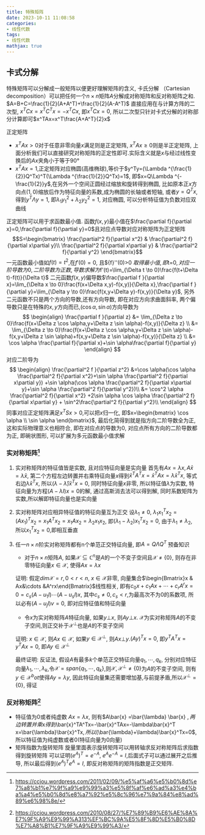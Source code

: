 ```yaml
---
title: 特殊矩阵
date: 2023-10-11 11:08:58
categories:
- 线性代数
tags:
- 线性代数
mathjax: true
---
```



## 卡式分解
特殊矩阵可以分解成一般矩阵以便更好理解矩阵的含义, 卡氏分解 （Cartesian decomposition）可以把任何一个$n\times n$矩阵$A$分解成对称矩阵和反对称矩阵之和.
$A=B+C=\frac{1}{2}(A+A^T)+\frac{1}{2}(A-A^T)$
直接应用在与计算方阵的二次型, $x^TCx=x^TC^Tx=-x^TCx$, 即$x^TCx=0$, 所以二次型只针对卡式分解的对称部分计算即可$x^TAx=x^T\frac{A+A^T}{2}x$

正定矩阵
- $x^TAx>0$对于任意非零向量$x$满足则是正定矩阵, $x^TAx\ge 0$则是半正定矩阵, 上面分析我们可以直接研究对称矩阵的正定性即可.实际含义就是$x$与经过线性变换后的$Ax$夹角小于等于90°
- $x^TAx=1$,正定矩阵对应椭圆(高维椭球),等价于$y^Ty=(\Lambda ^{\frac{1}{2}}Q^Tx)^T(\Lambda ^{\frac{1}{2}}Q^Tx)=1$, 即$x=Q\Lambda ^{-\frac{1}{2}}y$,在另外一个空间正圆经过缩放和旋转得到椭圆, 比如原本正$x$方向点$(1, 0)$缩放后作为特征向量的系数,成为椭圆的长轴或者短轴,
或者$y=Q^Tx$, 得到$y^T\Lambda y=1$, 即$\lambda_1y_1^2+\lambda_2y_2^2=1$, 对应椭圆, 可以分析特征值为负数对应双曲线

正定矩阵可以用于求函数最小值. 函数$f(x,y)$最小值在$\frac{\partial f}{\partial x}=0,\frac{\partial f}{\partial y}=0$且对应点导数对应对称矩阵为正定矩阵
$$S=\begin{bmatrix}
\frac{\partial^2 f}{\partial x^2}  & \frac{\partial^2 f}{\partial x\partial y}\\ 
\frac{\partial^2 f}{\partial x\partial y}  & \frac{\partial^2 f}{\partial y^2}
\end{bmatrix}$$
一元函数最小值如$f(t)=t^2$,在${f}'(0)=0$, 且${f}''(0)>0 $取得最小值, 即$t=0$, 对应一阶导数为0, 二阶导数为正数, 导数求解为$f'(t)=\lim_{\Delta t \to 0}\frac{f(t+\Delta t)-f(t)}{\Delta t}$
二元函数$f(x,y)$偏导数$\frac{\partial f }{\partial x}=\lim_{\Delta x \to 0}\frac{f(x+\Delta x,y)-f(x,y)}{\Delta x},\frac{\partial f }{\partial y}=\lim_{\Delta y \to 0}\frac{f(x,y+\Delta y)-f(x,y)}{\Delta y}$, 另外二元函数不只是两个方向的导数,还有方向导数, 即在对应方向求曲面斜率, 两个偏导数只是在特殊的$x,y$方向而已,$(\cos \alpha, \sin \alpha)$方向导数为
$$
\begin{align}
    \frac{\partial f }{\partial z} &= \lim_{\Delta z \to 0}\frac{f(x+\Delta z \cos \alpha,y+\Delta z \sin \alpha)-f(x,y)}{\Delta z} \\
    &= \lim_{\Delta z \to 0}\frac{f(x+\Delta z \cos \alpha,y+\Delta z \sin \alpha)-f(x,y+\Delta z \sin \alpha)+f(x,y+\Delta z \sin \alpha)-f(x,y)}{\Delta z} \\
    &= \cos \alpha \frac{\partial f}{\partial x}+\sin \alpha\frac{\partial f}{\partial y}
\end{align}
$$
对应二阶导为
$$
\begin{align}
    \frac{\partial^2 f }{\partial z^2} &=\cos \alpha(\cos \alpha \frac{\partial^2 f}{\partial x^2}+\sin \alpha \frac{\partial^2 f}{\partial x\partial y}) +\sin \alpha(\cos \alpha \frac{\partial^2 f}{\partial x\partial y}+\sin \alpha \frac{\partial^2 f}{\partial y^2})\\
    &= \cos^2 \alpha \frac{\partial^2 f}{\partial x^2} +2\sin \alpha \cos \alpha  \frac{\partial^2 f}{\partial x\partial y} + \sin^2\frac{\partial^2 f}{\partial y^2}\\
\end{align}
$$
同事对应正定矩阵满足$x^TSx>0$,可以把$x$归一化, 即$x=\begin{bmatrix}
\cos \alpha  \\
\sin \alpha 
\end{bmatrix}$, 最后化简得到就是指方向二阶导数全为正, 这和实际物理意义也相符合, 即在对应点的导数为0, 对应点所有方向的二阶导数都为正, 即碗状图形, 可以扩展为多元函数最小值求解


### 实对称矩阵[^1]
1. 实对称矩阵的特征值皆是实数, 且对应特征向量是实向量
首先有$Ax=\lambda x,A\bar{x}=\bar{\lambda} \bar{x}$, 第二个方程左边转置并右乘特征向量$x$得到$\bar{x}^TA^Tx=\bar{x}^TAx=\lambda \bar{x}^Tx$, 等式右边$\bar{\lambda} \bar{x}^Tx$,
所以$(\lambda - \bar{\lambda}) \bar{x}^Tx=0$, 同时特征向量$x$非零, 所以特征值$\lambda$为实数, 特征向量为方程$(A-\lambda I)x=0$的解, 通过高斯消去法可以得到解, 同时系数矩阵为实数,所以解即特征向量也是实向量
2. 实对称矩阵对应相异特征值的特征向量互为正交
设$\lambda_1\ne 0$, $\lambda_1x_1^Tx_2=(Ax_1)^Tx_2=x_1A^Tx_2=x_1Ax_2=\lambda_2x_1x_2$, 即$(\lambda_1-\lambda_2)x_1^Tx_2=0$, 由于$\lambda_1\ne \lambda_2$, 所以$x_1^Tx_2=0$,即相互垂直
3. 任一$n\times n$阶实对称矩阵都有n个单范正交特征向量, 即$A=Q\Lambda Q^T$
预备知识
    - 对于$n \times n$矩阵$A$, 如果$\mathcal{X} \subseteq  \mathbb{C} ^n$是$A$的一个不变子空间且$\mathcal{X} \ne \{0\}$, 则存在非零特征向量$x \in \mathcal{X}$, 使得$Ax=\lambda x$

    证明: 假定$dim\mathcal{X}=r, 0<r<n$, $x\in \mathcal{X}$非零, 向量集合$\begin{Bmatrix}x  & Ax&\cdots &A^rx\end{Bmatrix}$线性相关, 即有$c_0x+c_1Ax+\cdots+c_rA^rx=0=c_s(A-u_1I)\cdots(A-u_sI)x$, 其中$c_s\ne 0, c_s<r,$为最高次不为0的系数项, 所以必有$(A-u_jI)v=0$, 即对应特征值和特征向量

    - 令$x$为实对称矩阵$A$特征向量, 如果$y\bot x$, 则$Ay \bot x$. $\mathcal{X}$为实对称矩阵$A$的不变子空间,则正交补于$\mathcal{X}^\bot$也是$A$的不变子空间
    
    证明: $x\in \mathcal{X}$, 则$Ax\in \mathcal{X}$, 如果$y\in \mathcal{X}^\bot$, 则$Ax\bot y$.$(Ay)^Tx=0$, 即$y^TA^Tx=y^TAx=0$, 即$Ay\in \mathcal{X}^\bot$
    
    最终证明: 反证法, 假设$A$有最多$k$个单范正交特征向量$q_1,\cdots,q_k$, 分别对应特征向量$\lambda_1, \cdots, \lambda_k$,令$\mathcal{X}=span\{q_1,\cdots,q_k\}$,则$\mathcal{X}, \mathcal{X}^\bot \ne \{0\}$为$A$的不变子空间, 则有$y\in \mathcal{X}^bot$使得$Ay=\lambda y$, 因此特征向量集还需要增加基,与前提矛盾,所以$\mathcal{X}^\bot=\{0\}$, 得证

### 反对称矩阵[^2]
- 特征值为0或者纯虚数
$Ax=\lambda x$, 则有$A\bar{x} =\bar{\lambda}  \bar{x} $, 两边转置并乘$x$得到$\bar{x}^TA^Tx=-\bar{x}^TAx=-\lambda\bar{x}^T x=\bar{\lambda}\bar{x}^Tx$, 所以$(\bar{\lambda}+\lambda)\bar{x}^Tx=0$, 所以特征值为纯虚数或者0(特征向量为0向量)
- 矩阵指数为旋转矩阵
旋量里面表示旋转矩阵可以用转轴求反对称矩阵后求指数得到旋转矩阵
可以证明$(e^{A})^{T}=e^{-A}$, $e^{A}e^{-A}=I$,后面式子可以通过展开之后推导, 所以最后得到$(e^{A})^{T}e^{A}=I$, 即反对称矩阵的矩阵指数是正交矩阵.


[^1]: https://ccjou.wordpress.com/2011/02/09/%e5%af%a6%e5%b0%8d%e7%a8%b1%e7%9f%a9%e9%99%a3%e5%8f%af%e6%ad%a3%e4%ba%a4%e5%b0%8d%e8%a7%92%e5%8c%96%e7%9a%84%e8%ad%89%e6%98%8e/
[^2]: https://ccjou.wordpress.com/2010/08/27/%E7%89%B9%E6%AE%8A%E7%9F%A9%E9%99%A313%EF%BC%9A%E5%8F%8D%E5%B0%8D%E7%A8%B1%E7%9F%A9%E9%99%A3/